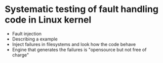 # Systematic testing of fault handling code in Linux kernel

* Fault injection
* Describing a example
* Inject failures in filesystems and look how the code behave
* Engine that generates the failures is "opensource but not free of charge"

